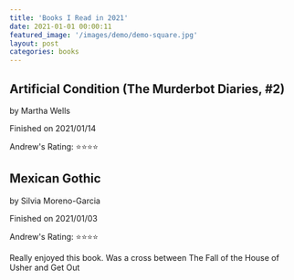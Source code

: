 ```yaml
---
title: 'Books I Read in 2021'
date: 2021-01-01 00:00:11
featured_image: '/images/demo/demo-square.jpg' 
layout: post
categories: books
---
```

                        

## Artificial Condition (The Murderbot Diaries, #2)
by Martha Wells

Finished on 2021/01/14

Andrew's Rating: ⭐️⭐️⭐️⭐️


## Mexican Gothic
by Silvia Moreno-Garcia

Finished on 2021/01/03

Andrew's Rating: ⭐️⭐️⭐️⭐️


Really enjoyed this book.   Was a cross between The Fall of the House of Usher and Get Out
